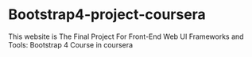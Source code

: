 # Bootstrap4-project-coursera
This website is The Final Project For Front-End Web UI Frameworks and Tools: Bootstrap 4 Course in coursera
